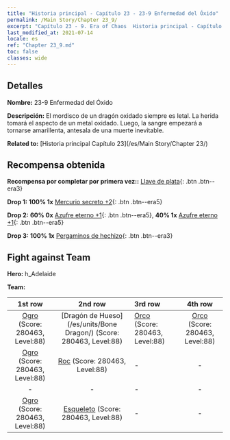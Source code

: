 ```yaml
---
title: "Historia principal - Capítulo 23 - 23-9 Enfermedad del Óxido"
permalink: /Main Story/Chapter 23_9/
excerpt: "Capítulo 23 - 9. Era of Chaos  Historia principal - Capítulo 23_9. 23-9 Enfermedad del Óxido"
last_modified_at: 2021-07-14
locale: es
ref: "Chapter 23_9.md"
toc: false
classes: wide
---
```


## Detalles

 **Nombre:** 23-9 Enfermedad del Óxido

 **Descripción:** El mordisco de un dragón oxidado siempre es letal. La herida tomará el aspecto de un metal oxidado. Luego, la sangre empezará a tornarse amarillenta, antesala de una muerte inevitable.

 **Related to:** [Historia principal Capítulo 23](/es/Main Story/Chapter 23/)

## Recompensa obtenida

 **Recompensa por completar por primera vez::** [Llave de plata](/ItemsES/con_693/){: .btn .btn--era3}

 **Drop 1:** **100% 1x** [Mercurio secreto +2](/ItemsES/mat_77/){: .btn .btn--era5}

 **Drop 2:** **60% 0x** [Azufre eterno +1](/ItemsES/mat_71/){: .btn .btn--era5}, **40% 1x** [Azufre eterno +1](/ItemsES/mat_71/){: .btn .btn--era5}

 **Drop 3:** **100% 1x** [Pergaminos de hechizo](/ItemsES/con_694/){: .btn .btn--era3}


## Fight against Team
 **Hero:** h_Adelaide

 **Team:**


  | 1st row | 2nd row | 3rd row | 4th row |
  |:----:|:----:|:----|:----:|
  | [Ogro](/es/units/Ogre/) (Score: 280463, Level:88)  | [Dragón de Hueso](/es/units/Bone Dragon/) (Score: 280463, Level:88)  | [Orco](/es/units/Orc/) (Score: 280463, Level:88)  | [Orco](/es/units/Orc/) (Score: 280463, Level:88)  |
  | [Ogro](/es/units/Ogre/) (Score: 280463, Level:88)  | [Roc](/es/units/Roc/) (Score: 280463, Level:88)  | - | - |
  | - | - | - | - |
  | [Ogro](/es/units/Ogre/) (Score: 280463, Level:88)  | [Esqueleto](/es/units/Skeleton/) (Score: 280463, Level:88)  | - | - |


